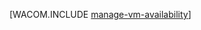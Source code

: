 ﻿<properties linkid="manage-windows-common-tasks-vm-availability" urlDisplayName="Управление доступностью ВМ" pageTitle="Управление доступностью виртуальных машин — Windows Azure" metaKeywords="" description="Узнайте, как использовать несколько виртуальных машин для обеспечения доступности приложения Windows Azure. " metaCanonical="" services="virtual-machines" documentationCenter="" title="" authors=""  solutions="" writer="" manager="" editor=""  />




[WACOM.INCLUDE [manage-vm-availability](../includes/manage-vm-availability.md)]

